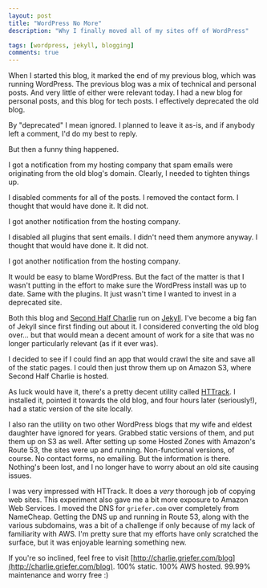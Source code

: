 ```yaml
---
layout: post
title: "WordPress No More"
description: "Why I finally moved all of my sites off of WordPress"

tags: [wordpress, jekyll, blogging]
comments: true
---
```


When I started this blog, it marked the end of my previous blog, which was running WordPress. The previous blog was a mix of technical and personal posts. 
And very little of either were relevant today. I had a new blog for personal posts, and this blog for tech posts. I effectively deprecated the old blog.

By "deprecated" I mean ignored. I planned to leave it as-is, and if anybody left a comment, I'd do my best to reply.

But then a funny thing happened.

I got a notification from my hosting company that spam emails were originating from the old blog's domain. Clearly, I needed to tighten things up.

I disabled comments for all of the posts. I removed the contact form. I thought that would have done it. It did not.

I got another notification from the hosting company.

I disabled all plugins that sent emails. I didn't need them anymore anyway. I thought that would have done it. It did not.

I got another notification from the hosting company.

It would be easy to blame WordPress. But the fact of the matter is that I wasn't putting in the effort to make sure the WordPress install was up to date. Same with the plugins. It just wasn't time I wanted to invest in a deprecated site.

Both this blog and [Second Half Charlie](http://www.secondhalfcharlie.com) run on [Jekyll](http://jekyllrb.com/). I've become a big fan of Jekyll since first finding out about it. 
I considered converting the old blog over... but that would mean a decent amount of work for a site that was no longer particularly relevant (as if it ever was).

I decided to see if I could find an app that would crawl the site and save all of the static pages. I could then just throw them up on Amazon S3, where Second Half Charlie is hosted.

As luck would have it, there's a pretty decent utility called [HTTrack](http://www.httrack.com/). I installed it, pointed it towards the old blog, and four hours later (seriously!), had a static version of the site locally.

I also ran the utility on two other WordPress blogs that my wife and eldest daughter have ignored for years. Grabbed static versions of them, and put them up on S3 as well. 
After setting up some Hosted Zones with Amazon's Route 53, the sites were up and running. Non-functional versions, of course. No contact forms, no emailing. But the information is there. 
Nothing's been lost, and I no longer have to worry about an old site causing issues.

I was very impressed with HTTrack. It does a _very_ thorough job of copying web sites. This experiment also gave me a bit more exposure to Amazon Web Services. I moved the DNS for `griefer.com` over completely from NameCheap. 
Getting the DNS up and running in Route 53, along with the various subdomains, was a bit of a challenge if only because of my lack of familiarity with AWS. I'm pretty sure that my efforts have only scratched the surface, but it was enjoyable learning something new.

If you're so inclined, feel free to visit [http://charlie.griefer.com/blog](http://charlie.griefer.com/blog). 100% static. 100% AWS hosted. 99.99% maintenance and worry free :)